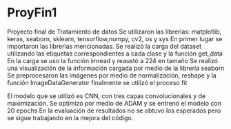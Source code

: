 # ProyFin1
Proyecto final de Tratamiento de datos
Se utilizaron las librerìas:
matplotlib, keras, seaborn, sklearn, tensorflow,numpy, cv2, os y sys
En primer lugar se importaron las librerìas mencionadas.
Se realizò la carga del dataset utilizando las etiquetas correspondientes a cada clase y la función get_data 
En la carga se uso la función imread y reaustò a 224 en tamaño
Se realizó una visualización de la información cargada por medio de la librería seaborn
Se preprocesaron las imágenes por medio de normalización, reshape y la función ImageDataGenerator
finalmente se utilizó el proceso fit

El modelo que se utilizó es CNN, con tres capas convolucionales y de maximización.
Se optimizó por medio de ADAM y se entrenó el modelo con 20 epochs
En la evaluación de resultados no se obtuvo los esperados pero se sigue trabajando en la mejora del código.
